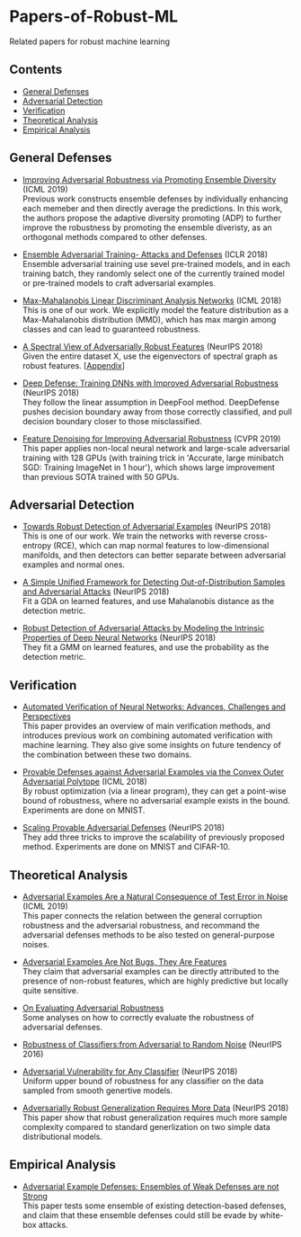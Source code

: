 # Papers-of-Robust-ML
 Related papers for robust machine learning

## Contents 
- <a href="#General">General Defenses</a><br>
- <a href="#Detection">Adversarial Detection</a><br>
- <a href="#Verification">Verification</a><br>
- <a href="#Theoretical">Theoretical Analysis</a><br>
- <a href="#Empirical">Empirical Analysis</a><br>

<a id='General'></a>
## General Defenses
* [Improving Adversarial Robustness via Promoting Ensemble Diversity](https://arxiv.org/pdf/1901.08846.pdf) (ICML 2019) <br/> Previous work constructs ensemble defenses by individually enhancing each memeber and then directly average the predictions. In this work, the authors propose the adaptive diversity promoting (ADP) to further improve the robustness by promoting the ensemble diveristy, as an orthogonal methods compared to other defenses.

* [Ensemble Adversarial Training- Attacks and Defenses](https://arxiv.org/pdf/1705.07204.pdf) (ICLR 2018) <br/> Ensemble adversarial training use sevel pre-trained models, and in each training batch, they randomly select one of the currently trained model or pre-trained models to craft adversarial examples.

* [Max-Mahalanobis Linear Discriminant Analysis Networks](http://proceedings.mlr.press/v80/pang18a/pang18a.pdf) (ICML 2018) <br/> This is one of our work. We explicitly model the feature distribution as a Max-Mahalanobis distribution (MMD), which has max margin among classes and can lead to guaranteed robustness.

* [A Spectral View of Adversarially Robust Features](http://papers.nips.cc/paper/8217-a-spectral-view-of-adversarially-robust-features.pdf) (NeurIPS 2018) <br/> Given the entire dataset X, use the eigenvectors of spectral graph as robust features. [[Appendix](http://papers.nips.cc/paper/8217-a-spectral-view-of-adversarially-robust-features-supplemental.zip)]

* [Deep Defense: Training DNNs with Improved Adversarial Robustness](http://papers.nips.cc/paper/7324-deep-defense-training-dnns-with-improved-adversarial-robustness.pdf) (NeurIPS 2018) <br/> They follow the linear assumption in DeepFool method. DeepDefense pushes decision boundary away from those correctly classified, and pull decision boundary closer to those misclassified.

* [Feature Denoising for Improving Adversarial Robustness](https://arxiv.org/pdf/1812.03411.pdf) (CVPR 2019) <br/> This paper applies non-local neural network and large-scale adversarial training with 128 GPUs (with training trick in 'Accurate, large minibatch SGD: Training ImageNet in 1
hour'), which shows large improvement than previous SOTA trained with 50 GPUs.

<a id='Detection'></a>
## Adversarial Detection
* [Towards Robust Detection of Adversarial Examples](http://papers.nips.cc/paper/7709-towards-robust-detection-of-adversarial-examples.pdf) (NeurIPS 2018) <br/> This is one of our work. We train the networks with reverse cross-entropy (RCE), which can map normal features to low-dimensional manifolds, and then detectors can better separate between adversarial examples and normal ones.

* [A Simple Unified Framework for Detecting Out-of-Distribution Samples and Adversarial Attacks](http://papers.nips.cc/paper/7947-a-simple-unified-framework-for-detecting-out-of-distribution-samples-and-adversarial-attacks.pdf) (NeurIPS 2018) <br/> Fit a GDA on learned features, and use Mahalanobis distance as the detection metric.

* [Robust Detection of Adversarial Attacks by Modeling the Intrinsic Properties of Deep Neural Networks](http://papers.nips.cc/paper/8016-robust-detection-of-adversarial-attacks-by-modeling-the-intrinsic-properties-of-deep-neural-networks.pdf) (NeurIPS 2018) <br/> They fit a GMM on learned features, and use the probability as the detection metric.

<a id='Verification'></a>
## Verification
* [Automated Verification of Neural Networks: Advances, Challenges and Perspectives](https://arxiv.org/pdf/1805.09938.pdf) <br/> This paper provides an overview of main verification methods, and introduces previous work on combining automated verification with machine learning. They also give some insights on future tendency of the combination between these two domains.

* [Provable Defenses against Adversarial Examples via the Convex Outer Adversarial Polytope](https://arxiv.org/pdf/1711.00851.pdf) (ICML 2018) <br/> By robust optimization (via a linear program), they can get a point-wise bound of robustness, where no adversarial example exists in the bound. Experiments are done on MNIST.

* [Scaling Provable Adversarial Defenses](http://papers.nips.cc/paper/8060-scaling-provable-adversarial-defenses.pdf) (NeurIPS 2018) <br/> They add three tricks to improve the scalability of previously proposed method. Experiments are done on MNIST and CIFAR-10.

<a id='Theoretical'></a>
## Theoretical Analysis
* [Adversarial Examples Are a Natural Consequence of Test Error in Noise](https://arxiv.org/pdf/1901.10513.pdf) (ICML 2019) <br/> This paper connects the relation between the general corruption robustness and the adversarial robustness, and recommand the adversarial defenses methods to be also tested on general-purpose noises.

* [Adversarial Examples Are Not Bugs, They Are Features](https://arxiv.org/pdf/1905.02175.pdf) <br/> They claim that adversarial examples can be directly attributed to the presence of non-robust features, which are highly predictive but locally quite sensitive.

* [On Evaluating Adversarial Robustness](https://arxiv.org/pdf/1902.06705.pdf) <br/> Some analyses on how to correctly evaluate the robustness of adversarial defenses.

* [Robustness of Classifiers:from Adversarial to Random Noise](http://papers.nips.cc/paper/6331-robustness-of-classifiers-from-adversarial-to-random-noise.pdf) (NeurIPS 2016)

* [Adversarial Vulnerability for Any Classifier](http://papers.nips.cc/paper/7394-adversarial-vulnerability-for-any-classifier.pdf) (NeurIPS 2018) <br/> Uniform upper bound of robustness for any classifier on the data sampled from smooth genertive models.

* [Adversarially Robust Generalization Requires More Data](http://papers.nips.cc/paper/7749-adversarially-robust-generalization-requires-more-data.pdf) (NeurIPS 2018) <br/> This paper show that robust generalization requires much more sample complexity compared to standard generlization on two simple data distributional models. 

<a id='Empirical'></a>
## Empirical Analysis
* [Adversarial Example Defenses: Ensembles of Weak Defenses are not Strong](https://arxiv.org/pdf/1706.04701.pdf) <br/> This paper tests some ensemble of existing detection-based defenses, and claim that these ensemble defenses could still be evade by white-box attacks.
